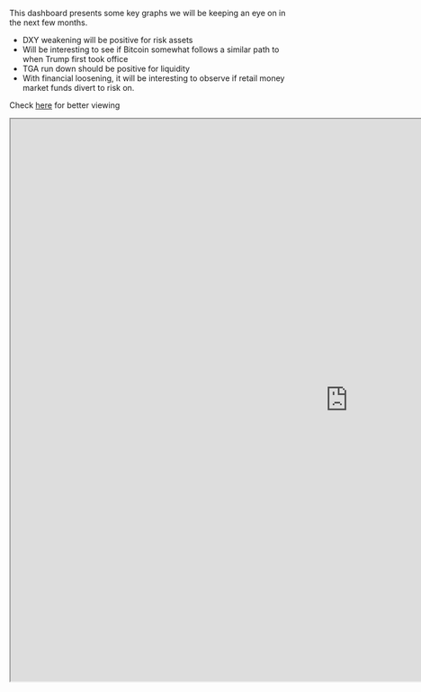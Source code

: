 
This dashboard presents some key graphs we will be keeping an eye on in the next few months.

- DXY weakening will be positive for risk assets
- Will be interesting to see if Bitcoin somewhat follows a similar path to when Trump first took office
- TGA run down should be positive for liquidity
- With financial loosening, it will be interesting to observe if retail money market funds divert to risk on.

Check [here](https://ahmedomali.shinyapps.io/dashboard2025/) for better viewing

<iframe src="https://ahmedomali.shinyapps.io/dashboard2025/" width="1200" height="1000"></iframe>


